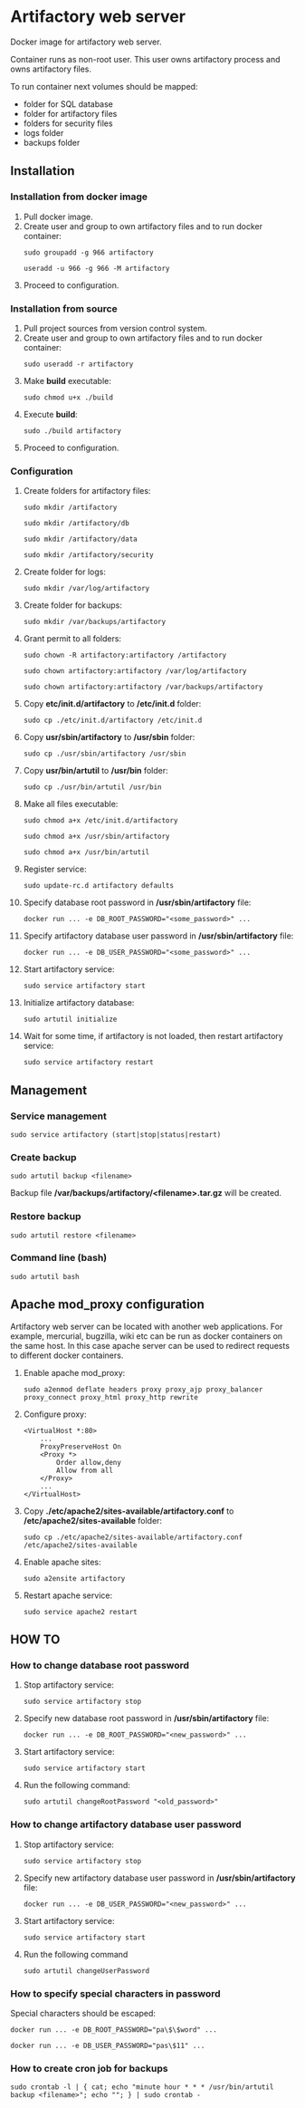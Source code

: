 # Artifactory web server
Docker image for artifactory web server.

Container runs as non-root user.
This user owns artifactory process and owns artifactory files.

To run container next volumes should be mapped:
* folder for SQL database
* folder for artifactory files
* folders for security files
* logs folder
* backups folder

## Installation
### Installation from docker image
1. Pull docker image.
2. Create user and group to own artifactory files and to run docker container:
    ```
    sudo groupadd -g 966 artifactory
    ```
    ```
    useradd -u 966 -g 966 -M artifactory
    ```
3. Proceed to configuration.

### Installation from source
1. Pull project sources from version control system.
2. Create user and group to own artifactory files and to run docker container:
    ```
    sudo useradd -r artifactory
    ```
3. Make **build** executable:
    ```
    sudo chmod u+x ./build
    ```
4. Execute **build**:
    ```
    sudo ./build artifactory
    ```
5. Proceed to configuration.

### Configuration
1. Create folders for artifactory files:
    ```
    sudo mkdir /artifactory
    ```
    ```
    sudo mkdir /artifactory/db
    ```
    ```
    sudo mkdir /artifactory/data
    ```
    ```
    sudo mkdir /artifactory/security
    ```
2. Create folder for logs:
    ```
    sudo mkdir /var/log/artifactory
    ```
3. Create folder for backups:
    ```
    sudo mkdir /var/backups/artifactory
    ```
4. Grant permit to all folders:
    ```
    sudo chown -R artifactory:artifactory /artifactory
    ```
    ```
    sudo chown artifactory:artifactory /var/log/artifactory
    ```
    ```
    sudo chown artifactory:artifactory /var/backups/artifactory
    ```
5. Copy **etc/init.d/artifactory** to **/etc/init.d** folder:
    ```
    sudo cp ./etc/init.d/artifactory /etc/init.d
    ```
6. Copy **usr/sbin/artifactory** to **/usr/sbin** folder:
    ```
    sudo cp ./usr/sbin/artifactory /usr/sbin
    ```
7. Copy **usr/bin/artutil** to **/usr/bin** folder:
    ```
    sudo cp ./usr/bin/artutil /usr/bin
    ```
8. Make all files executable:
    ```
    sudo chmod a+x /etc/init.d/artifactory
    ```
    ```
    sudo chmod a+x /usr/sbin/artifactory
    ```
    ```
    sudo chmod a+x /usr/bin/artutil
    ```
9. Register service:
    ```
    sudo update-rc.d artifactory defaults
    ```
10. Specify database root password in **/usr/sbin/artifactory** file:
    ```
    docker run ... -e DB_ROOT_PASSWORD="<some_password>" ...
    ```
11. Specify artifactory database user password in **/usr/sbin/artifactory** file:
    ```
    docker run ... -e DB_USER_PASSWORD="<some_password>" ...  
    ```
12. Start artifactory service:
    ```
    sudo service artifactory start
    ```
13. Initialize artifactory database:
    ```
    sudo artutil initialize
    ```
14. Wait for some time, if artifactory is not loaded, then restart artifactory service:
    ```
    sudo service artifactory restart
    ```

## Management
### Service management
```
sudo service artifactory (start|stop|status|restart)
```

### Create backup
```
sudo artutil backup <filename>
```

Backup file **/var/backups/artifactory/&lt;filename&gt;.tar.gz** will be created.

### Restore backup
```
sudo artutil restore <filename>
```

### Command line (bash)
```
sudo artutil bash
```

## Apache mod_proxy configuration
Artifactory web server can be located with another web applications.
For example, mercurial, bugzilla, wiki etc can be run as docker containers on the same host.
In this case apache server can be used to redirect requests to different docker containers.

1. Enable apache mod_proxy:
    ```
    sudo a2enmod deflate headers proxy proxy_ajp proxy_balancer proxy_connect proxy_html proxy_http rewrite
    ```
2. Configure proxy:
    ```
    <VirtualHost *:80>
        ...
        ProxyPreserveHost On
        <Proxy *>
            Order allow,deny
            Allow from all
        </Proxy>
        ...
    </VirtualHost>
    ```
3. Copy **./etc/apache2/sites-available/artifactory.conf** to **/etc/apache2/sites-available** folder:
    ```
    sudo cp ./etc/apache2/sites-available/artifactory.conf /etc/apache2/sites-available
    ```
4. Enable apache sites:
    ```
    sudo a2ensite artifactory
    ```
5. Restart apache service:
    ```
    sudo service apache2 restart
    ```

## HOW TO
### How to change database root password
1. Stop artifactory service:
    ```
    sudo service artifactory stop
    ```
2. Specify new database root password in **/usr/sbin/artifactory** file:
    ```
    docker run ... -e DB_ROOT_PASSWORD="<new_password>" ...
    ```
3. Start artifactory service:
    ```
    sudo service artifactory start
    ```
4. Run the following command:
    ```
    sudo artutil changeRootPassword "<old_password>"
    ```

### How to change artifactory database user password
1. Stop artifactory service:
    ```
    sudo service artifactory stop
    ```
2. Specify new artifactory database user password in **/usr/sbin/artifactory** file:
    ```
    docker run ... -e DB_USER_PASSWORD="<new_password>" ...  
    ```
3. Start artifactory service:
    ```
    sudo service artifactory start
    ```
4. Run the following command
    ```
    sudo artutil changeUserPassword
    ```

### How to specify special characters in password
Special characters should be escaped:
```
docker run ... -e DB_ROOT_PASSWORD="pa\$\$word" ...
```
```
docker run ... -e DB_USER_PASSWORD="pas\$11" ...  
```

### How to create cron job for backups
```
sudo crontab -l | { cat; echo "minute hour * * * /usr/bin/artutil backup <filename>"; echo ""; } | sudo crontab -
```
